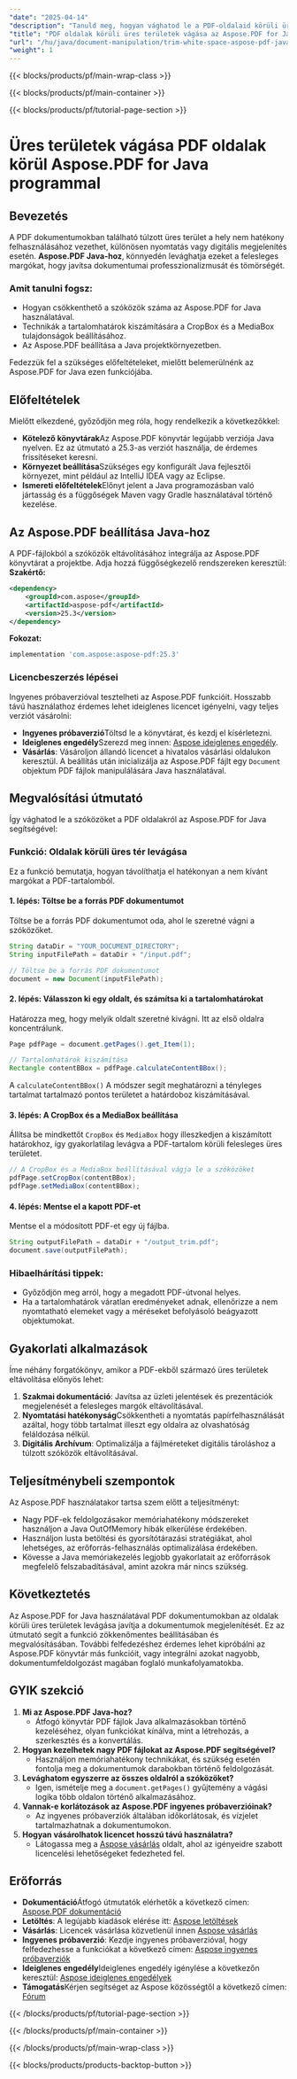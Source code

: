 ```yaml
---
"date": "2025-04-14"
"description": "Tanuld meg, hogyan vághatod le a PDF-oldalaid körüli üres teret az Aspose.PDF for Java segítségével. Kövesd ezt a lépésről lépésre szóló útmutatót a dokumentum megjelenítésének és hatékonyságának javítása érdekében."
"title": "PDF oldalak körüli üres területek vágása az Aspose.PDF for Java használatával | Lépésről lépésre útmutató"
"url": "/hu/java/document-manipulation/trim-white-space-aspose-pdf-java/"
"weight": 1
---
```


{{< blocks/products/pf/main-wrap-class >}}

{{< blocks/products/pf/main-container >}}

{{< blocks/products/pf/tutorial-page-section >}}
# Üres területek vágása PDF oldalak körül Aspose.PDF for Java programmal
## Bevezetés
A PDF dokumentumokban található túlzott üres terület a hely nem hatékony felhasználásához vezethet, különösen nyomtatás vagy digitális megjelenítés esetén. **Aspose.PDF Java-hoz**, könnyedén levághatja ezeket a felesleges margókat, hogy javítsa dokumentumai professzionalizmusát és tömörségét.

### Amit tanulni fogsz:
- Hogyan csökkenthető a szóközök száma az Aspose.PDF for Java használatával.
- Technikák a tartalomhatárok kiszámítására a CropBox és a MediaBox tulajdonságok beállításához.
- Az Aspose.PDF beállítása a Java projektkörnyezetben.

Fedezzük fel a szükséges előfeltételeket, mielőtt belemerülnénk az Aspose.PDF for Java ezen funkciójába.
## Előfeltételek
Mielőtt elkezdené, győződjön meg róla, hogy rendelkezik a következőkkel:
- **Kötelező könyvtárak**Az Aspose.PDF könyvtár legújabb verziója Java nyelven. Ez az útmutató a 25.3-as verziót használja, de érdemes frissítéseket keresni.
- **Környezet beállítása**Szükséges egy konfigurált Java fejlesztői környezet, mint például az IntelliJ IDEA vagy az Eclipse.
- **Ismereti előfeltételek**Előnyt jelent a Java programozásban való jártasság és a függőségek Maven vagy Gradle használatával történő kezelése.
## Az Aspose.PDF beállítása Java-hoz
A PDF-fájlokból a szóközök eltávolításához integrálja az Aspose.PDF könyvtárat a projektbe. Adja hozzá függőségkezelő rendszereken keresztül:
**Szakértő:**
```xml
<dependency>
    <groupId>com.aspose</groupId>
    <artifactId>aspose-pdf</artifactId>
    <version>25.3</version>
</dependency>
```
**Fokozat:**
```gradle
implementation 'com.aspose:aspose-pdf:25.3'
```
### Licencbeszerzés lépései
Ingyenes próbaverzióval tesztelheti az Aspose.PDF funkcióit. Hosszabb távú használathoz érdemes lehet ideiglenes licencet igényelni, vagy teljes verziót vásárolni:
- **Ingyenes próbaverzió**Töltsd le a könyvtárat, és kezdj el kísérletezni.
- **Ideiglenes engedély**Szerezd meg innen: [Aspose ideiglenes engedély](https://purchase.aspose.com/temporary-license/).
- **Vásárlás**: Vásároljon állandó licencet a hivatalos vásárlási oldalukon keresztül.
A beállítás után inicializálja az Aspose.PDF fájlt egy `Document` objektum PDF fájlok manipulálására Java használatával.
## Megvalósítási útmutató
Így vághatod le a szóközöket a PDF oldalakról az Aspose.PDF for Java segítségével:
### Funkció: Oldalak körüli üres tér levágása
Ez a funkció bemutatja, hogyan távolíthatja el hatékonyan a nem kívánt margókat a PDF-tartalomból.
#### 1. lépés: Töltse be a forrás PDF dokumentumot
Töltse be a forrás PDF dokumentumot oda, ahol le szeretné vágni a szóközöket.
```java
String dataDir = "YOUR_DOCUMENT_DIRECTORY";
String inputFilePath = dataDir + "/input.pdf";

// Töltse be a forrás PDF dokumentumot
document = new Document(inputFilePath);
```
#### 2. lépés: Válasszon ki egy oldalt, és számítsa ki a tartalomhatárokat
Határozza meg, hogy melyik oldalt szeretné kivágni. Itt az első oldalra koncentrálunk.
```java
Page pdfPage = document.getPages().get_Item(1);

// Tartalomhatárok kiszámítása
Rectangle contentBBox = pdfPage.calculateContentBBox();
```
A `calculateContentBBox()` A módszer segít meghatározni a tényleges tartalmat tartalmazó pontos területet a határdoboz kiszámításával.
#### 3. lépés: A CropBox és a MediaBox beállítása
Állítsa be mindkettőt `CropBox` és `MediaBox` hogy illeszkedjen a kiszámított határokhoz, így gyakorlatilag levágva a PDF-tartalom körüli felesleges üres területet.
```java
// A CropBox és a MediaBox beállításával vágja le a szóközöket
pdfPage.setCropBox(contentBBox);
pdfPage.setMediaBox(contentBBox);
```
#### 4. lépés: Mentse el a kapott PDF-et
Mentse el a módosított PDF-et egy új fájlba.
```java
String outputFilePath = dataDir + "/output_trim.pdf";
document.save(outputFilePath);
```
### Hibaelhárítási tippek:
- Győződjön meg arról, hogy a megadott PDF-útvonal helyes.
- Ha a tartalomhatárok váratlan eredményeket adnak, ellenőrizze a nem nyomtatható elemeket vagy a méréseket befolyásoló beágyazott objektumokat.
## Gyakorlati alkalmazások
Íme néhány forgatókönyv, amikor a PDF-ekből származó üres területek eltávolítása előnyös lehet:
1. **Szakmai dokumentáció**: Javítsa az üzleti jelentések és prezentációk megjelenését a felesleges margók eltávolításával.
2. **Nyomtatási hatékonyság**Csökkentheti a nyomtatás papírfelhasználását azáltal, hogy több tartalmat illeszt egy oldalra az olvashatóság feláldozása nélkül.
3. **Digitális Archívum**: Optimalizálja a fájlméreteket digitális tároláshoz a túlzott szóközök eltávolításával.
## Teljesítménybeli szempontok
Az Aspose.PDF használatakor tartsa szem előtt a teljesítményt:
- Nagy PDF-ek feldolgozásakor memóriahatékony módszereket használjon a Java OutOfMemory hibák elkerülése érdekében.
- Használjon lusta betöltési és gyorsítótárazási stratégiákat, ahol lehetséges, az erőforrás-felhasználás optimalizálása érdekében.
- Kövesse a Java memóriakezelés legjobb gyakorlatait az erőforrások megfelelő felszabadításával, amint azokra már nincs szükség.
## Következtetés
Az Aspose.PDF for Java használatával PDF dokumentumokban az oldalak körüli üres területek levágása javítja a dokumentumok megjelenítését. Ez az útmutató segít a funkció zökkenőmentes beállításában és megvalósításában. További felfedezéshez érdemes lehet kipróbálni az Aspose.PDF könyvtár más funkcióit, vagy integrálni azokat nagyobb, dokumentumfeldolgozást magában foglaló munkafolyamatokba.
## GYIK szekció
1. **Mi az Aspose.PDF Java-hoz?**
   - Átfogó könyvtár PDF fájlok Java alkalmazásokban történő kezeléséhez, olyan funkciókat kínálva, mint a létrehozás, a szerkesztés és a konvertálás.
2. **Hogyan kezelhetek nagy PDF fájlokat az Aspose.PDF segítségével?**
   - Használjon memóriahatékony technikákat, és szükség esetén fontolja meg a dokumentumok darabokban történő feldolgozását.
3. **Levághatom egyszerre az összes oldalról a szóközöket?**
   - Igen, ismételje meg a `document.getPages()` gyűjtemény a vágási logika több oldalon történő alkalmazásához.
4. **Vannak-e korlátozások az Aspose.PDF ingyenes próbaverzióinak?**
   - Az ingyenes próbaverziók általában időkorlátosak, és vízjelet tartalmazhatnak a dokumentumokon.
5. **Hogyan vásárolhatok licencet hosszú távú használatra?**
   - Látogassa meg a [Aspose vásárlás](https://purchase.aspose.com/buy) oldalt, ahol az igényeidre szabott licencelési lehetőségeket fedezheted fel.
## Erőforrás
- **Dokumentáció**Átfogó útmutatók elérhetők a következő címen: [Aspose.PDF dokumentáció](https://reference.aspose.com/pdf/java/)
- **Letöltés**: A legújabb kiadások elérése itt: [Aspose letöltések](https://releases.aspose.com/pdf/java/)
- **Vásárlás**: Licencek vásárlása közvetlenül innen [Aspose vásárlás](https://purchase.aspose.com/buy)
- **Ingyenes próbaverzió**: Kezdje ingyenes próbaverzióval, hogy felfedezhesse a funkciókat a következő címen: [Aspose ingyenes próbaverziók](https://releases.aspose.com/pdf/java/)
- **Ideiglenes engedély**Ideiglenes engedély igénylése a következőn keresztül: [Aspose ideiglenes engedélyek](https://purchase.aspose.com/temporary-license/)
- **Támogatás**Kérjen segítséget az Aspose közösségtől a következő címen: [Fórum](https://forum.aspose.com/c/pdf/10)

{{< /blocks/products/pf/tutorial-page-section >}}

{{< /blocks/products/pf/main-container >}}

{{< /blocks/products/pf/main-wrap-class >}}

{{< blocks/products/products-backtop-button >}}